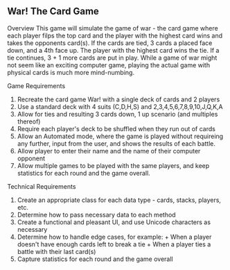 War! The Card Game
-------------------------

Overview
This game will simulate the game of war - the card game where each player filps 
the top card and the player with the highest card wins and takes the opponents
card(s).  If the cards are tied, 3 cards a placed face down, and a 4th face up. The
player with the highest card wins the tie.  If a tie continues, 3 + 1 more cards are
put in play.  While a game of war might not seem like an exciting computer game,
playing the actual game with physical cards is much more mind-numbing.  

Game Requirements
1) Recreate the card game War! with a single deck of cards and 2 players
2) Use a standard deck with 4 suits (C,D,H,S) and 2,3,4,5,6,7,8,9,10,J,Q,K,A 
3) Allow for ties and resulting 3 cards down, 1 up scenario (and multiples thereof)
4) Require each player's deck to be shuffled when they run out of cards 
5) Allow an Automated mode, where the game is played without requireing any further,
		input from the user, and shows the results of each battle.  
6) Allow player to enter their name and the name of their computer opponent
7) Allow multiple games to be played with the same players, and keep statistics for
		each round and the game overall.  

Technical Requirements
1) Create an appropriate class for each data type - cards, stacks, players, etc.
2) Determine how to pass necessary data to each method
3) Create a functional and pleasant UI, and use Unicode characters as necessary
4) Determine how to handle edge cases, for example:
		+ When a player doesn't have enough cards left to break a tie
		+ When a player ties a battle with their last card(s)
5) Capture statistics for each round and the game overall